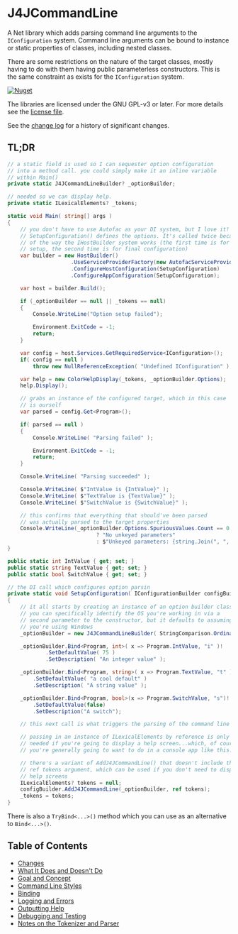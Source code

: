 # J4JCommandLine

A Net library which adds parsing command line arguments to the `IConfiguration` system. Command line arguments can be bound to instance or static properties of classes, including nested classes.

There are some restrictions on the nature of the target classes, mostly having to do with them having public parameterless constructors. This is the same constraint as exists for the `IConfiguration` system.

[![Nuget](https://img.shields.io/nuget/v/J4JSoftware.Configuration.CommandLine?style=flat-square)](https://www.nuget.org/packages/J4JSoftware.Configuration.CommandLine/)

The libraries are licensed under the GNU GPL-v3 or later. For more details see the [license file](../../LICENSE.md).

See the [change log](changes.md) for a history of significant changes.

## TL;DR

```csharp
// a static field is used so I can sequester option configuration
// into a method call. you could simply make it an inline variable
// within Main()
private static J4JCommandLineBuilder? _optionBuilder;

// needed so we can display help. 
private static ILexicalElements? _tokens;

static void Main( string[] args )
{
    // you don't have to use Autofac as your DI system, but I love it!
    // SetupConfiguration() defines the options. It's called twice because
    // of the way the IHostBuilder system works (the first time is for initial
    // setup, the second time is for final configuration)
    var builder = new HostBuilder()
                    .UseServiceProviderFactory(new AutofacServiceProviderFactory())
                    .ConfigureHostConfiguration(SetupConfiguration)
                    .ConfigureAppConfiguration(SetupConfiguration);

    var host = builder.Build();

    if (_optionBuilder == null || _tokens == null)
    {
        Console.WriteLine("Option setup failed");

        Environment.ExitCode = -1;
        return;
    }

    var config = host.Services.GetRequiredService<IConfiguration>();
    if( config == null )
        throw new NullReferenceException( "Undefined IConfiguration" );

    var help = new ColorHelpDisplay(_tokens, _optionBuilder.Options);
    help.Display();

    // grabs an instance of the configured target, which in this case
    // is ourself
    var parsed = config.Get<Program>();

    if( parsed == null )
    {
        Console.WriteLine( "Parsing failed" );

        Environment.ExitCode = -1;
        return;
    }

    Console.WriteLine( "Parsing succeeded" );

    Console.WriteLine( $"IntValue is {IntValue}" );
    Console.WriteLine( $"TextValue is {TextValue}" );
    Console.WriteLine( $"SwitchValue is {SwitchValue}" );

    // this confirms that everything that should've been parsed
    // was actually parsed to the target properties
    Console.WriteLine(_optionBuilder.Options.SpuriousValues.Count == 0
                            ? "No unkeyed parameters"
                            : $"Unkeyed parameters: {string.Join(", ", _optionBuilder.Options.SpuriousValues)}");
}

public static int IntValue { get; set; }
public static string TextValue { get; set; }
public static bool SwitchValue { get; set; }

// the DI call which configures option parsin
private static void SetupConfiguration( IConfigurationBuilder configBuilder )
{
    // it all starts by creating an instance of an option builder class
    // you can specifically identify the OS you're working in via a 
    // second parameter to the constructor, but it defaults to assuming
    // you're using Windows
    _optionBuilder = new J4JCommandLineBuilder( StringComparison.OrdinalIgnoreCase );

    _optionBuilder.Bind<Program, int>( x => Program.IntValue, "i" )!
            .SetDefaultValue( 75 )
            .SetDescription( "An integer value" );

    _optionBuilder.Bind<Program, string>( x => Program.TextValue, "t" )!
        .SetDefaultValue( "a cool default" )
        .SetDescription( "A string value" );

    _optionBuilder.Bind<Program, bool>(x => Program.SwitchValue, "s")!
        .SetDefaultValue(false)
        .SetDescription("A switch");

    // this next call is what triggers the parsing of the command line

    // passing in an instance of ILexicalElements by reference is only
    // needed if you're going to display a help screen...which, of course, 
    // you're generally going to want to do in a console app like this.

    // there's a variant of AddJ4JCommandLine() that doesn't include the 
    // ref tokens argument, which can be used if you don't need to display
    // help screens
    ILexicalElements? tokens = null;
    configBuilder.AddJ4JCommandLine(_optionBuilder, ref tokens);
    _tokens = tokens;
}
```

There is also a `TryBind<...>()` method which you can use as an alternative to `Bind<...>()`.

## Table of Contents

- [Changes](changes.md)
- [What It Does and Doesn't Do](doesdonts.md)
- [Goal and Concept](goal-concept.md)
- [Command Line Styles](cmdlinestyle.md)
- [Binding](binding.md)
- [Logging and Errors](logging.md)
- [Outputting Help](help.md)
- [Debugging and Testing](debugging.md)
- [Notes on the Tokenizer and Parser](parser.md)
